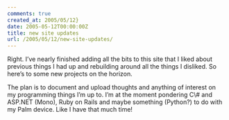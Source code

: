 ```yaml
---
comments: true
created_at: 2005/05/12}
date: 2005-05-12T00:00:00Z
title: new site updates
url: /2005/05/12/new-site-updates/
---
```


<p>
Right. I’ve nearly finished adding all the bits to this site that I liked about previous things I had up and rebuilding around all the things I disliked. So here’s to some new projects on the horizon.

</p>
<p>
The plan is to document and upload thoughts and anything of interest on my programming things I’m up to. I’m at the moment pondering C\# and ASP.NET (Mono), Ruby on Rails and maybe something (Python?) to do with my Palm device. Like I have that much time!

</p>
